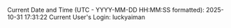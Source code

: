 Current Date and Time (UTC - YYYY-MM-DD HH:MM:SS formatted): 2025-10-31 17:31:22
Current User's Login: luckyaiman
